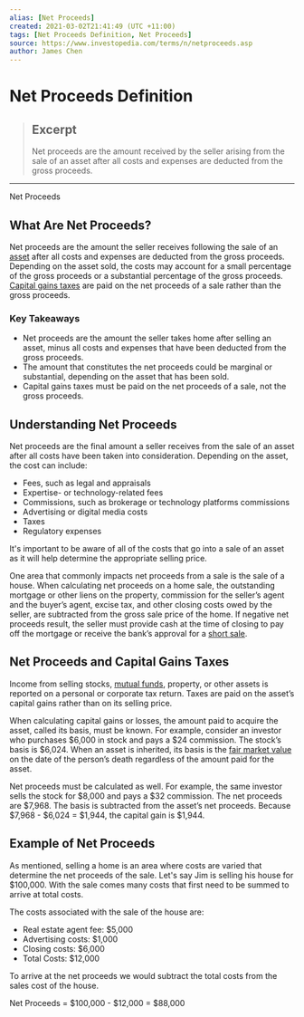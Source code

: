 ```yaml
---
alias: [Net Proceeds]
created: 2021-03-02T21:41:49 (UTC +11:00)
tags: [Net Proceeds Definition, Net Proceeds]
source: https://www.investopedia.com/terms/n/netproceeds.asp
author: James Chen
---
```


# Net Proceeds Definition

> ## Excerpt
> Net proceeds are the amount received by the seller arising from the sale of an asset after all costs and expenses are deducted from the gross proceeds.

---

Net Proceeds
## What Are Net Proceeds?

Net proceeds are the amount the seller receives following the sale of an [asset](https://www.investopedia.com/terms/a/asset.asp) after all costs and expenses are deducted from the gross proceeds. Depending on the asset sold, the costs may account for a small percentage of the gross proceeds or a substantial percentage of the gross proceeds. [Capital gains taxes](https://www.investopedia.com/terms/c/capital_gains_tax.asp) are paid on the net proceeds of a sale rather than the gross proceeds.

### Key Takeaways

-   Net proceeds are the amount the seller takes home after selling an asset, minus all costs and expenses that have been deducted from the gross proceeds.
-   The amount that constitutes the net proceeds could be marginal or substantial, depending on the asset that has been sold.
-   Capital gains taxes must be paid on the net proceeds of a sale, not the gross proceeds.

## Understanding Net Proceeds

Net proceeds are the final amount a seller receives from the sale of an asset after all costs have been taken into consideration. Depending on the asset, the cost can include:

-   Fees, such as legal and appraisals
-   Expertise- or technology-related fees
-   Commissions, such as brokerage or technology platforms commissions
-   Advertising or digital media costs
-   Taxes
-   Regulatory expenses

It's important to be aware of all of the costs that go into a sale of an asset as it will help determine the appropriate selling price.

One area that commonly impacts net proceeds from a sale is the sale of a house. When calculating net proceeds on a home sale, the outstanding mortgage or other liens on the property, commission for the seller’s agent and the buyer’s agent, excise tax, and other closing costs owed by the seller, are subtracted from the gross sale price of the home. If negative net proceeds result, the seller must provide cash at the time of closing to pay off the mortgage or receive the bank’s approval for a [short sale](https://www.investopedia.com/terms/r/real-estate-short-sale.asp).

## Net Proceeds and Capital Gains Taxes

Income from selling stocks, [mutual funds](https://www.investopedia.com/terms/m/mutualfund.asp), property, or other assets is reported on a personal or corporate tax return. Taxes are paid on the asset’s capital gains rather than on its selling price.

When calculating capital gains or losses, the amount paid to acquire the asset, called its basis, must be known. For example, consider an investor who purchases $6,000 in stock and pays a $24 commission. The stock’s basis is $6,024. When an asset is inherited, its basis is the [fair market value](https://www.investopedia.com/terms/f/fairmarketvalue.asp) on the date of the person’s death regardless of the amount paid for the asset.

Net proceeds must be calculated as well. For example, the same investor sells the stock for $8,000 and pays a $32 commission. The net proceeds are $7,968. The basis is subtracted from the asset’s net proceeds. Because $7,968 - $6,024 = $1,944, the capital gain is $1,944.

## Example of Net Proceeds

As mentioned, selling a home is an area where costs are varied that determine the net proceeds of the sale. Let's say Jim is selling his house for $100,000. With the sale comes many costs that first need to be summed to arrive at total costs.

The costs associated with the sale of the house are:

-   Real estate agent fee: $5,000
-   Advertising costs: $1,000
-   Closing costs: $6,000
-   Total Costs: $12,000

To arrive at the net proceeds we would subtract the total costs from the sales cost of the house.

Net Proceeds = $100,000 - $12,000 = $88,000
